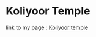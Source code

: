 # Koliyoor Temple

link to my page : [Koliyoor temple](https://nagarajamr.github.io/KOLIYOOR-TEMPLE/OM.html)